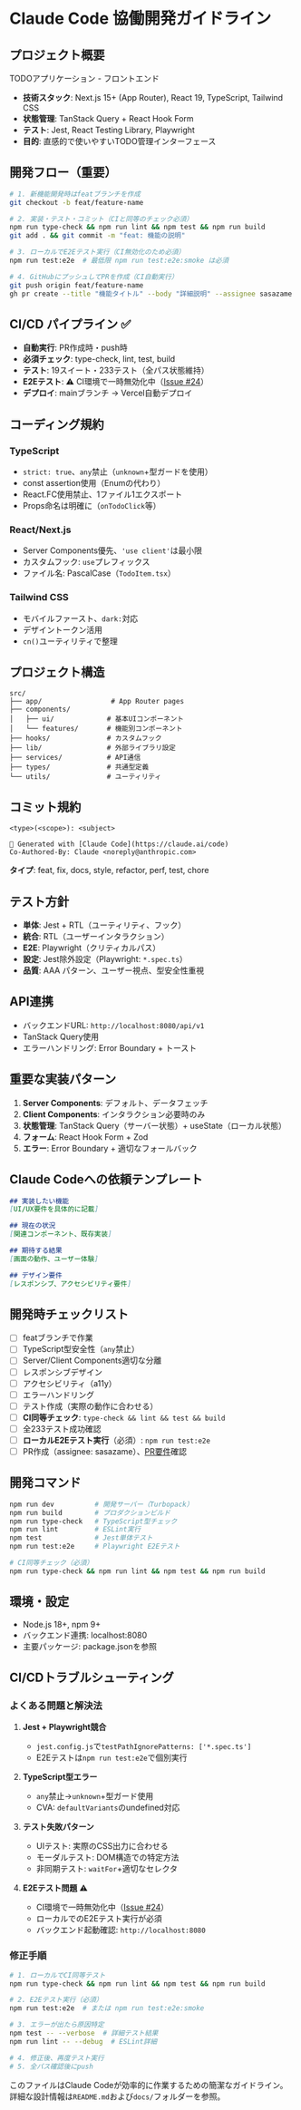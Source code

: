 # Claude Code 協働開発ガイドライン

## プロジェクト概要
TODOアプリケーション - フロントエンド
- **技術スタック**: Next.js 15+ (App Router), React 19, TypeScript, Tailwind CSS
- **状態管理**: TanStack Query + React Hook Form
- **テスト**: Jest, React Testing Library, Playwright
- **目的**: 直感的で使いやすいTODO管理インターフェース

## 開発フロー（重要）
```bash
# 1. 新機能開発時はfeatブランチを作成
git checkout -b feat/feature-name

# 2. 実装・テスト・コミット（CIと同等のチェック必須）
npm run type-check && npm run lint && npm test && npm run build
git add . && git commit -m "feat: 機能の説明"

# 3. ローカルでE2Eテスト実行（CI無効化のため必須）
npm run test:e2e  # 最低限 npm run test:e2e:smoke は必須

# 4. GitHubにプッシュしてPRを作成（CI自動実行）
git push origin feat/feature-name
gh pr create --title "機能タイトル" --body "詳細説明" --assignee sasazame
```

## CI/CD パイプライン ✅
- **自動実行**: PR作成時・push時
- **必須チェック**: type-check, lint, test, build
- **テスト**: 19スイート・233テスト（全パス状態維持）
- **E2Eテスト**: ⚠️ CI環境で一時無効化中（[Issue #24](https://github.com/sasazame/todo-app-frontend/issues/24)）
- **デプロイ**: mainブランチ → Vercel自動デプロイ

## コーディング規約

### TypeScript
- `strict: true`、`any`禁止（`unknown`+型ガードを使用）
- const assertion使用（Enumの代わり）
- React.FC使用禁止、1ファイル1エクスポート
- Props命名は明確に（`onTodoClick`等）

### React/Next.js
- Server Components優先、`'use client'`は最小限
- カスタムフック: `use`プレフィックス
- ファイル名: PascalCase（`TodoItem.tsx`）

### Tailwind CSS
- モバイルファースト、`dark:`対応
- デザイントークン活用
- `cn()`ユーティリティで整理

## プロジェクト構造
```
src/
├── app/                 # App Router pages
├── components/
│   ├── ui/             # 基本UIコンポーネント
│   └── features/       # 機能別コンポーネント
├── hooks/              # カスタムフック
├── lib/                # 外部ライブラリ設定
├── services/           # API通信
├── types/              # 共通型定義
└── utils/              # ユーティリティ
```

## コミット規約
```
<type>(<scope>): <subject>

🤖 Generated with [Claude Code](https://claude.ai/code)
Co-Authored-By: Claude <noreply@anthropic.com>
```
**タイプ**: feat, fix, docs, style, refactor, perf, test, chore

## テスト方針
- **単体**: Jest + RTL（ユーティリティ、フック）
- **統合**: RTL（ユーザーインタラクション）
- **E2E**: Playwright（クリティカルパス）
- **設定**: Jest除外設定（Playwright: `*.spec.ts`）
- **品質**: AAA パターン、ユーザー視点、型安全性重視

## API連携
- バックエンドURL: `http://localhost:8080/api/v1`
- TanStack Query使用
- エラーハンドリング: Error Boundary + トースト

## 重要な実装パターン
1. **Server Components**: デフォルト、データフェッチ
2. **Client Components**: インタラクション必要時のみ
3. **状態管理**: TanStack Query（サーバー状態）+ useState（ローカル状態）
4. **フォーム**: React Hook Form + Zod
5. **エラー**: Error Boundary + 適切なフォールバック

## Claude Codeへの依頼テンプレート
```markdown
## 実装したい機能
[UI/UX要件を具体的に記載]

## 現在の状況
[関連コンポーネント、既存実装]

## 期待する結果
[画面の動作、ユーザー体験]

## デザイン要件
[レスポンシブ、アクセシビリティ要件]
```

## 開発時チェックリスト
- [ ] featブランチで作業
- [ ] TypeScript型安全性（`any`禁止）
- [ ] Server/Client Components適切な分離
- [ ] レスポンシブデザイン
- [ ] アクセシビリティ（a11y）
- [ ] エラーハンドリング
- [ ] テスト作成（実際の動作に合わせる）
- [ ] **CI同等チェック**: `type-check && lint && test && build`
- [ ] 全233テスト成功確認
- [ ] **ローカルE2Eテスト実行**（必須）: `npm run test:e2e`
- [ ] PR作成（assignee: sasazame）、[PR要件](./docs/PR_REQUIREMENTS.md)確認

## 開発コマンド
```bash
npm run dev          # 開発サーバー（Turbopack）
npm run build        # プロダクションビルド
npm run type-check   # TypeScript型チェック
npm run lint         # ESLint実行
npm test             # Jest単体テスト
npm run test:e2e     # Playwright E2Eテスト

# CI同等チェック（必須）
npm run type-check && npm run lint && npm test && npm run build
```

## 環境・設定
- Node.js 18+, npm 9+
- バックエンド連携: localhost:8080
- 主要パッケージ: package.jsonを参照

## CI/CDトラブルシューティング
### よくある問題と解決法
1. **Jest + Playwright競合**
   - `jest.config.js`で`testPathIgnorePatterns: ['*.spec.ts']`
   - E2Eテストは`npm run test:e2e`で個別実行

2. **TypeScript型エラー**
   - `any`禁止→`unknown`+型ガード使用
   - CVA: `defaultVariants`のundefined対応

3. **テスト失敗パターン**
   - UIテスト: 実際のCSS出力に合わせる
   - モーダルテスト: DOM構造での特定方法
   - 非同期テスト: `waitFor`+適切なセレクタ

4. **E2Eテスト問題** ⚠️
   - CI環境で一時無効化中（[Issue #24](https://github.com/sasazame/todo-app-frontend/issues/24)）
   - ローカルでのE2Eテスト実行が必須
   - バックエンド起動確認: `http://localhost:8080`

### 修正手順
```bash
# 1. ローカルでCI同等テスト
npm run type-check && npm run lint && npm test && npm run build

# 2. E2Eテスト実行（必須）
npm run test:e2e  # または npm run test:e2e:smoke

# 3. エラーが出たら原因特定
npm test -- --verbose  # 詳細テスト結果
npm run lint -- --debug  # ESLint詳細

# 4. 修正後、再度テスト実行
# 5. 全パス確認後にpush
```

このファイルはClaude Codeが効率的に作業するための簡潔なガイドライン。
詳細な設計情報は`README.md`および`docs/`フォルダーを参照。